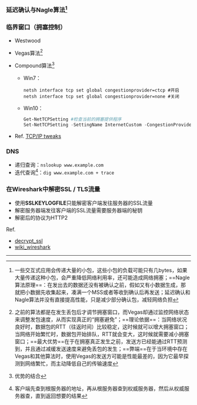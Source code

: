 ### 延迟确认与Nagle算法[^1]

### 临界窗口（拥塞控制）

- Westwood

- Vegas算法[^2]

- Compound算法[^3]

  - Win7：

    ```shell
    netsh interface tcp set global congestionprovider=ctcp #开启
    netsh interface tcp set global congestionprovider=none #关闭
    ```

  - Win10：

    ```powershell
    Get-NetTCPSetting #检查当前的拥塞提供程序
    Set-NetTCPSetting -SettingName InternetCustom -CongestionProvider CTCP
    ```

- Ref. [TCP/IP tweaks](https://www.speedguide.net/articles/windows-8-10-2012-server-tcpip-tweaks-5077)

### DNS

- 递归查询：`nslookup www.example.com`
- 迭代查询[^4]：`dig www.example.com + trace`

### 在Wireshark中解密SSL / TLS流量

- 使用**SSLKEYLOGFILE**只能解密客户端发往服务器的SSL流量
- 解密服务器端发往客户端的SSL流量需要服务器端的秘钥
- 解密后的协议为HTTP2

Ref. 

- [decrypt_ssl](https://www.joji.me/zh-cn/blog/walkthrough-decrypt-ssl-tls-traffic-https-and-http2-in-wireshark/)
- [wiki_wireshark](https://wiki.wireshark.org/TLS?action=show&redirect=SSL)



---

[^1]: 一些交互式应用会传递大量的小包，这些小包的负载可能只有几bytes，如果大量传递这种小包，会严重降低网络利用率，还可能造成网络拥塞；==Nagle算法原理==：在发出去的数据还没有被确认之前，假如又有小数据生成，那就把小数据先收集起来，凑满一个MSS或者等收到确认后再发送；延迟确认和Nagle算法并没有直接提高性能，只是减少部分确认包，减轻网络负担
[^2]: 之前的算法都是在发生丢包后才调节拥塞窗口，而Vegas却通过监控网络状态来调整发包速度，从而实现真正的“拥塞避免”；==理论依据==：当网络状况良好时，数据包的RTT（往返时间）比较稳定，这时候就可以增大拥塞窗口；当网络开始繁忙时，数据包开始排队，RTT就会变大，这时候就需要减小拥塞窗口；==最大优势==在于在拥塞真正发生之前，发送方已经能通过RTT预测到，并且通过减缓发送速度来避免丢包的发生；==弊端==在于当环境中存在Vegas和其他算法时，使用Vegas的发送方可能是性能最差的，因为它最早探测到网络繁忙，而主动降低自己的传输速度
[^3]: 优势的结合
[^4]: 客户端先查到根服务器的地址，再从根服务器查到权威服务器，然后从权威服务器查，直到返回想要的结果